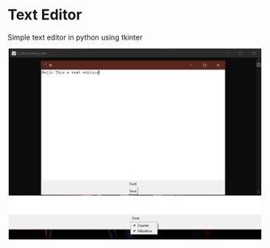 Text Editor
=============

Simple text editor in python using tkinter
<div align="center">
    <img src="Screenshots/txt.PNG" width="500px"</img> 
  <img src="Screenshots/txt2.png" width="500px"</img>
 
</div>
